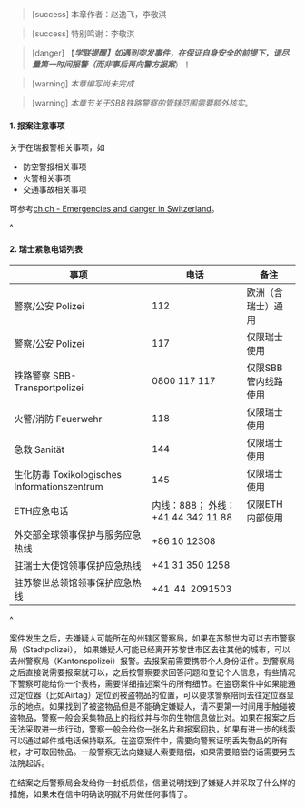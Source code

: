 > [success] 本章作者：赵逸飞，李敬淇

> [success] 特别鸣谢：李敬淇

> [danger] 【***学联提醒】如遇到突发事件，在保证自身安全的前提下，请尽量第一时间报警（而非事后再向警方报案***）！

> [warning] *本章编写尚未完成*

> [warning] *本章节关于SBB铁路警察的管辖范围需要额外核实*。

#### **1. 报案注意事项**

关于在瑞报警相关事项，如

* 防空警报相关事项
* 火警相关事项
* 交通事故相关事项

可参考[ch.ch - Emergencies and danger in Switzerland](https://www.ch.ch/en/safety-and-justice/emergencies-and-danger#emergency-numbers-in-switzerland)。

^

#### **2. 瑞士紧急电话列表**

| 事项                                           | 电话                              | 备注          |
| -------------------------------------------- | ------------------------------- | ----------- |
| 警察/公安 Polizei                                | 112                             | 欧洲（含瑞士）通用   |
| 警察/公安 Polizei                                | 117                             | 仅限瑞士使用      |
| 铁路警察&#xA; SBB-Transportpolizei               | 0800 117 117                    | 仅限SBB管内线路使用 |
| 火警/消防 Feuerwehr                              | 118                             | 仅限瑞士使用      |
| 急救  Sanität                                  | 144                             | 仅限瑞士使用      |
| 生化防毒&#xA;Toxikologisches Informationszentrum | 145                             | 仅限瑞士使用      |
| ETH应急电话                                      | 内线：888；&#xA;外线：+41 44 342 11 88 | 仅限ETH内部使用   |
| 外交部全球领事保护与服务应急热线                             | +86 10 12308                    |             |
| 驻瑞士大使馆领事保护应急热线                               | +41 31 350 1258                 |             |
| 驻苏黎世总领馆领事保护应急热线                              | +41 44 2091503                  |             |

^

案件发生之后，去嫌疑人可能所在的州辖区警察局，如果在苏黎世内可以去市警察局（Stadtpolizei）， 如果嫌疑人可能已经离开苏黎世市区去往其他的城市，可以去州警察局（Kantonspolizei）报警。去报案前需要携带个人身份证件。到警察局之后直接说需要报案就可以，之后按警察要求回答问题和登记个人信息，有些情况下警察可能给你一个表格，需要详细描述案件的所有细节。在盗窃案件中如果能通过定位器（比如Airtag）定位到被盗物品的位置，可以要求警察陪同去往定位器显示的地点。如果找到了被盗物品但是不能确定嫌疑人，请不要第一时间用手触碰被盗物品，警察一般会采集物品上的指纹并与你的生物信息做比对。如果在报案之后无法采取进一步行动，警察一般会给你一张名片和报案回执，如果有进一步的线索可以通过邮件或电话保持联系。在盗窃案件中，需要向警察证明丢失物品的所有权，才可取回物品。一般警察无法向嫌疑人索要赔偿，如果需要赔偿的话需要另去法院起诉。

在结案之后警察局会发给你一封纸质信，信里说明找到了嫌疑人并采取了什么样的措施，如果未在信中明确说明就不用做任何事情了。
